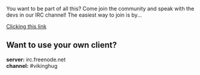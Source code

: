 You want to be part of all this? Come join the community and speak with the devs in our IRC channel! The easiest way to join is by...

<a href="https://kiwiirc.com/client/irc.freenode.net/?nick=ilovevikinghug?#vikinghug" class="button" target="_blank">Clicking this link</a>


## Want to use your own client?

**server:** irc.freenode.net<br/>
**channel:** #vikinghug